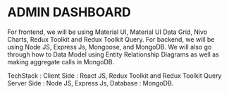 # ADMIN DASHBOARD
For frontend, we will be using Material UI, Material UI Data Grid, Nivo Charts, Redux Toolkit and Redux Toolkit Query. For backend, we will be using Node JS, Express Js, Mongoose, and MongoDB. We will also go through how to Data Model using Entity Relationship Diagrams as well as making aggregate calls in MongoDB.

TechStack :
Client Side : React JS, Redux Toolkit and Redux Toolkit Query
Server Side :  Node JS, Express Js,
Database : MongoDB.
